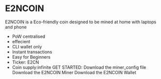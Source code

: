 # E2NCOIN
E2NCOIN is a Eco-friendly coin designed to be mined at home with laptops and phone
- PoW centralised
- effecient
- CLI wallet only
- Instant transactions
- Easy for Beginners 
- Ticker: E2CN
- Coin supply:infinite 
GET STARTED:
Download the miner_config file
Download the E2NCOIN Miner
Download the E2NCOIN Wallet
